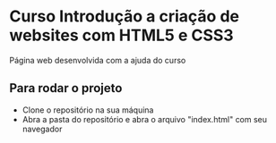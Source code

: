 # Curso Introdução a criação de websites com HTML5 e CSS3

Página web desenvolvida com a ajuda do curso



## Para rodar o projeto

- Clone o repositório na sua máquina
- Abra a pasta do repositório e abra o arquivo "index.html" com seu navegador
